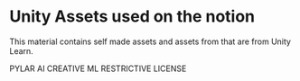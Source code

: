 # Unity Assets used on the notion

This material contains self made assets and assets from that are from Unity Learn.

PYLAR AI CREATIVE ML RESTRICTIVE LICENSE
